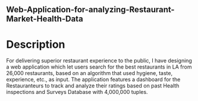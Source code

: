 ## Web-Application-for-analyzing-Restaurant-Market-Health-Data
# Description
For delivering superior restaurant experience to the public, I have designing a web application which let users search for the best restaurants in LA from 26,000 restaurants, based on an algorithm that used hygiene, taste, experience, etc., as input. The application features a dashboard for the Restauranteurs to track and analyze their ratings based on past Health inspections and Surveys Database with 4,000,000 tuples.
